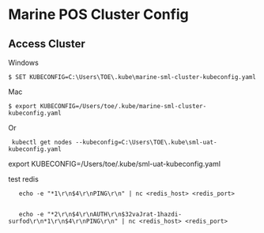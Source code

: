 # Marine POS Cluster Config

## Access Cluster

Windows 
```shell
$ SET KUBECONFIG=C:\Users\TOE\.kube\marine-sml-cluster-kubeconfig.yaml
```

Mac
```shell
$ export KUBECONFIG=/Users/toe/.kube/marine-sml-cluster-kubeconfig.yaml
```


Or
```
 kubectl get nodes --kubeconfig=C:\Users\TOE\.kube\sml-uat-kubeconfig.yaml
```


export KUBECONFIG=/Users/toe/.kube/sml-uat-kubeconfig.yaml


test redis

```
   echo -e "*1\r\n$4\r\nPING\r\n" | nc <redis_host> <redis_port>


   echo -e "*2\r\n$4\r\nAUTH\r\n$32vaJrat-1hazdi-surfod\r\n*1\r\n$4\r\nPING\r\n" | nc <redis_host> <redis_port>

```